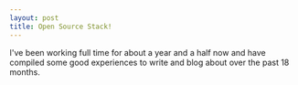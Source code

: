 ```yaml
---
layout: post
title: Open Source Stack!
---
```


I've been working full time for about a year and a half now and have compiled some good experiences to write and blog about over the past 18 months.
